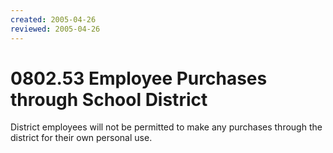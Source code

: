 ```yaml
---
created: 2005-04-26
reviewed: 2005-04-26
---
```


# 0802.53 Employee Purchases through School District

District employees will not be permitted to make any purchases through the district for their own personal use.
